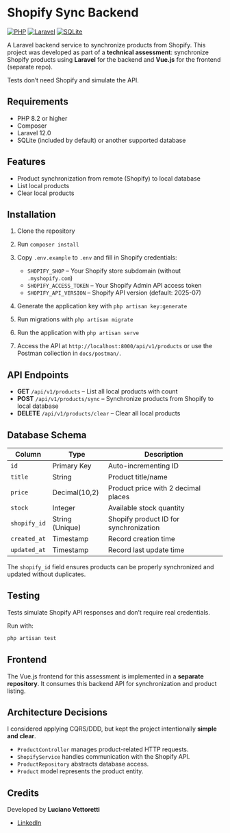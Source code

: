 # Shopify Sync Backend

[![PHP](https://img.shields.io/badge/PHP-8.2-blue)](https://www.php.net/)
[![Laravel](https://img.shields.io/badge/Laravel-12.0-red)](https://laravel.com/)
[![SQLite](https://img.shields.io/badge/DB-SQLite-lightgrey)](https://www.sqlite.org/)

A Laravel backend service to synchronize products from Shopify.
This project was developed as part of a **technical assessment**: synchronize Shopify products using **Laravel** for the backend and **Vue.js** for the frontend (separate repo).

Tests don’t need Shopify and simulate the API.

## Requirements

* PHP 8.2 or higher
* Composer
* Laravel 12.0
* SQLite (included by default) or another supported database

## Features

* Product synchronization from remote (Shopify) to local database
* List local products
* Clear local products

## Installation

1. Clone the repository
2. Run `composer install`
3. Copy `.env.example` to `.env` and fill in Shopify credentials:

   * `SHOPIFY_SHOP` – Your Shopify store subdomain (without `.myshopify.com`)
   * `SHOPIFY_ACCESS_TOKEN` – Your Shopify Admin API access token
   * `SHOPIFY_API_VERSION` – Shopify API version (default: 2025-07)
4. Generate the application key with `php artisan key:generate`
5. Run migrations with `php artisan migrate`
6. Run the application with `php artisan serve`
7. Access the API at `http://localhost:8000/api/v1/products` or use the Postman collection in `docs/postman/`.

## API Endpoints

* **GET** `/api/v1/products` – List all local products with count
* **POST** `/api/v1/products/sync` – Synchronize products from Shopify to local database
* **DELETE** `/api/v1/products/clear` – Clear all local products

## Database Schema

| Column       | Type            | Description                            |
| ------------ | --------------- | -------------------------------------- |
| `id`         | Primary Key     | Auto-incrementing ID                   |
| `title`      | String          | Product title/name                     |
| `price`      | Decimal(10,2)   | Product price with 2 decimal places    |
| `stock`      | Integer         | Available stock quantity               |
| `shopify_id` | String (Unique) | Shopify product ID for synchronization |
| `created_at` | Timestamp       | Record creation time                   |
| `updated_at` | Timestamp       | Record last update time                |

The `shopify_id` field ensures products can be properly synchronized and updated without duplicates.

## Testing

Tests simulate Shopify API responses and don’t require real credentials.

Run with:

```bash
php artisan test
```

## Frontend

The Vue.js frontend for this assessment is implemented in a **separate repository**.
It consumes this backend API for synchronization and product listing.

## Architecture Decisions

I considered applying CQRS/DDD, but kept the project intentionally **simple and clear**.

* `ProductController` manages product-related HTTP requests.
* `ShopifyService` handles communication with the Shopify API.
* `ProductRepository` abstracts database access.
* `Product` model represents the product entity.

## Credits

Developed by **Luciano Vettoretti**

* [LinkedIn](https://www.linkedin.com/in/luvittor/)
